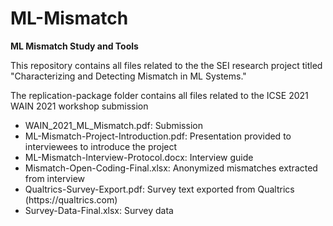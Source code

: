 # ML-Mismatch
<b>ML Mismatch Study and Tools</b>

This repository contains all files related to the the SEI research project titled "Characterizing and Detecting Mismatch in ML Systems."

The replication-package folder contains all files related to the ICSE 2021 WAIN 2021 workshop submission

<ul>
  <li>WAIN_2021_ML_Mismatch.pdf: Submission</li>
  <li>ML-Mismatch-Project-Introduction.pdf: Presentation provided to interviewees to introduce the project</li>
  <li>ML-Mismatch-Interview-Protocol.docx: Interview guide</li>
  <li>Mismatch-Open-Coding-Final.xlsx: Anonymized mismatches extracted from interview</li>
  <li>Qualtrics-Survey-Export.pdf: Survey text exported from Qualtrics (https://qualtrics.com)</li>
  <li>Survey-Data-Final.xlsx: Survey data
</ul>
